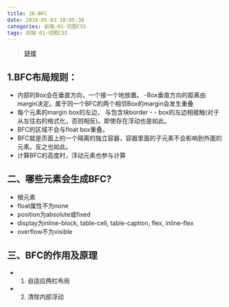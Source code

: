 ```yaml
---
title: 26-BFC
date: 2018-05-03 10:05:30
categories: 前端-01-切图CSS
tags: 前端-01-切图CSS
---
```

> [链接](https://juejin.im/entry/5a39ef2e518825696f7e245f)

## 1.BFC布局规则：

- 内部的Box会在垂直方向，一个接一个地放置。
-Box垂直方向的距离由margin决定。属于同一个BFC的两个相邻Box的margin会发生重叠
- 每个元素的margin box的左边， 与包含块border - - box的左边相接触(对于从左往右的格式化，否则相反)。即使存在浮动也是如此。
- BFC的区域不会与float box重叠。
- BFC就是页面上的一个隔离的独立容器，容器里面的子元素不会影响到外面的元素。反之也如此。
- 计算BFC的高度时，浮动元素也参与计算

## 二、哪些元素会生成BFC?

- 根元素
- float属性不为none
- position为absolute或fixed
- display为inline-block, table-cell, table-caption, flex, inline-flex
- overflow不为visible

## 三、BFC的作用及原理

- 1. 自适应两栏布局
- 2. 清除内部浮动